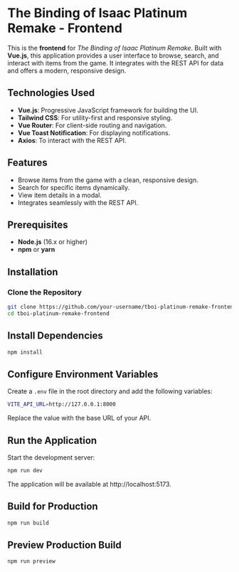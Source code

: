 # The Binding of Isaac Platinum Remake - Frontend

This is the **frontend** for *The Binding of Isaac Platinum Remake*. Built with **Vue.js**, this application provides a user interface to browse, search, and interact with items from the game. It integrates with the REST API for data and offers a modern, responsive design.

## Technologies Used

- **Vue.js**: Progressive JavaScript framework for building the UI.
- **Tailwind CSS**: For utility-first and responsive styling.
- **Vue Router**: For client-side routing and navigation.
- **Vue Toast Notification**: For displaying notifications.
- **Axios**: To interact with the REST API.

## Features

- Browse items from the game with a clean, responsive design.
- Search for specific items dynamically.
- View item details in a modal.
- Integrates seamlessly with the REST API.

## Prerequisites

- **Node.js** (16.x or higher)
- **npm** or **yarn**

## Installation

### Clone the Repository

```bash
git clone https://github.com/your-username/tboi-platinum-remake-frontend.git
cd tboi-platinum-remake-frontend
```

## Install Dependencies

```bash
npm install
```

## Configure Environment Variables

Create a ```.env``` file in the root directory and add the following variables:

```bash
VITE_API_URL=http://127.0.0.1:8000
```
Replace the value with the base URL of your API.

## Run the Application

Start the development server:

```bash
npm run dev
```
The application will be available at http://localhost:5173.

## Build for Production

```bash
npm run build
```

## Preview Production Build

```bash
npm run preview
```

